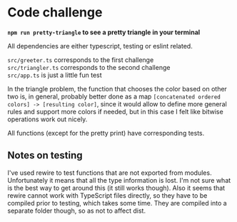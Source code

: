 # Code challenge

**`npm run pretty-triangle` to see a pretty triangle in your terminal**

All dependencies are either typescript, testing or eslint related.

`src/greeter.ts` corresponds to the first challenge  
`src/triangler.ts` corresponds to the second challenge  
`src/app.ts` is just a little fun test

In the triangle problem, the function that chooses the color based on other two is, in general, probably better done as a map `[concatenated ordered colors] -> [resulting color]`, since it would allow to define more general rules and support more colors if needed, but in this case I felt like bitwise operations work out nicely.

All functions (except for the pretty print) have corresponding tests.

## Notes on testing

I've used rewire to test functions that are not exported from modules. Unfortunately it means that all the type information is lost. I'm not sure what is the best way to get around this (it still works though). Also it seems that rewire cannot work with TypeScript files directly, so they have to be compiled prior to testing, which takes some time. They are compiled into a separate folder though, so as not to affect dist.
